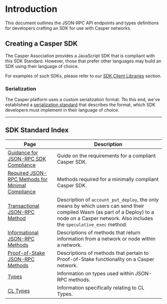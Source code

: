 # Introduction

This document outlines the JSON-RPC API endpoints and types definitions for developers crafting an SDK for use with Casper networks.

## Creating a Casper SDK

The Casper Association provides a JavaScript SDK that is compliant with this SDK Standard. However, those that prefer other languages may build an SDK using their language of choice.

For examples of such SDKs, please refer to our [SDK Client Libraries](/dapp-dev-guide/building-dapps/sdk/index.md) section.

### Serialization

The Casper platform uses a custom serialization format. Tto this end, we've established a [serialization standard](/design/serialization-standard/) that describes the format, which SDK developers must implement in their language of choice.

-------

## SDK Standard Index

|Page|Description|
|----|-----------|
|[Guidance for JSON-RPC SDK Compliance](/dapp-dev-guide/sdkspec/guidance.md)|Guide on the requirements for a compliant Casper SDK.|
|[Required JSON-RPC Methods for Minimal Compliance](/dapp-dev-guide/sdkspec/json-rpc-minimal.md)|Methods required for a minimally compliant Casper SDK.|
|[Transactional JSON-RPC Method](/dapp-dev-guide/sdkspec/json-rpc-transactional.md)|Description of `account_put_deploy`, the only means by which users can send their compiled Wasm (as part of a Deploy) to a node on a Casper network. Also includes the `speculative_exec` method.|
|[Informational JSON-RPC Methods](/dapp-dev-guide/sdkspec/json-rpc-informational.md)|Descriptions of methods that return information from a network or node within a network.|
|[Proof-of-Stake JSON-RPC Methods](/dapp-dev-guide/sdkspec/json-rpc-pos.md)|Descriptions of methods that pertain to Proof-of-Stake functionality on a Casper network.|
|[Types](/dapp-dev-guide/sdkspec/types_chain.md)|Information on types used within JSON-RPC methods.|
|[CL Types](/dapp-dev-guide/sdkspec/types_cl.md)|Information specifically relating to CL Types.|
